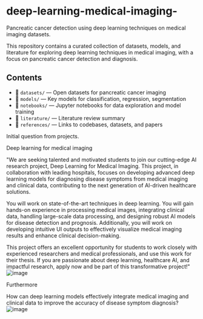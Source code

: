 # deep-learning-medical-imaging-
Pancreatic cancer detection using deep learning techniques on medical imaging datasets.


This repository contains a curated collection of datasets, models, and literature for exploring deep learning techniques in medical imaging, with a focus on pancreatic cancer detection and diagnosis.

## Contents

- 📁 `datasets/` — Open datasets for pancreatic cancer imaging
- 📁 `models/` — Key models for classification, regression, segmentation
- 📁 `notebooks/` — Jupyter notebooks for data exploration and model training
- 📁 `literature/` — Literature review summary
- 📁 `references/` — Links to codebases, datasets, and papers



Initial question from projects.

Deep learning for medical imaging 

"We are seeking talented and motivated students to join our cutting-edge AI research project, Deep Learning for Medical Imaging. This project, in collaboration with leading hospitals, focuses on developing advanced deep learning models for diagnosing disease symptoms from medical imaging and clinical data, contributing to the next generation of AI-driven healthcare solutions.
 
You will work on state-of-the-art techniques in deep learning. You will gain hands-on experience in processing medical images, integrating clinical data, handling large-scale data processing, and designing robust AI models for disease detection and prognosis. Additionally, you will work on developing intuitive UI outputs to effectively visualize medical imaging results and enhance clinical decision-making.
 
This project offers an excellent opportunity for students to work closely with experienced researchers and medical professionals, and use this work for their thesis. If you are passionate about deep learning, healthcare AI, and impactful research, apply now and be part of this transformative project!"![image](https://github.com/user-attachments/assets/12227ec9-e21e-4825-a13d-e2ae0e7cd3b6)


Furthermore 

How can deep learning models effectively integrate medical imaging and clinical data to improve the accuracy of disease symptom diagnosis?![image](https://github.com/user-attachments/assets/3bf14c29-e9cc-474d-9086-935881eea90d)



